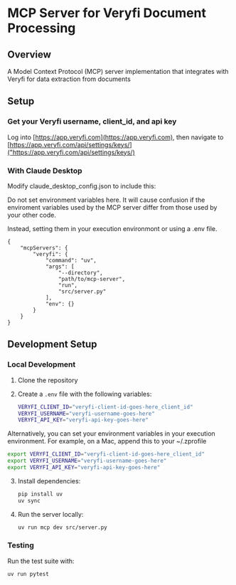 # MCP Server for Veryfi Document Processing

## Overview

A Model Context Protocol (MCP) server implementation that integrates with Veryfi for data extraction from documents


## Setup

### Get your Veryfi username, client_id, and api key
Log into [https://app.veryfi.com](https://app.veryfi.com), then navigate to [https://app.veryfi.com/api/settings/keys/]("https://app.veryfi.com/api/settings/keys/)



### With Claude Desktop

Modify claude_desktop_config.json to include this:

Do not set environment variables here. It will cause confusion if the enviroment
variables used by the MCP server differ from those used by your other code.

Instead, setting them in your execution environmont or using a .env file.

```
{
    "mcpServers": {
        "veryfi": {
            "command": "uv",
            "args": [
                "--directory",
                "path/to/mcp-server",
                "run",
                "src/server.py"
            ],
            "env": {}
        }
    }
}
```


## Development Setup

### Local Development

1. Clone the repository
2. Create a `.env` file with the following variables:

   ```bash
   VERYFI_CLIENT_ID="veryfi-client-id-goes-here_client_id"
   VERYFI_USERNAME="veryfi-username-goes-here"
   VERYFI_API_KEY="veryfi-api-key-goes-here"
   ```

Alternatively, you can set your environment variables
in your execution environment. For example, on a Mac,
append this to your ~/.zprofile
```bash
export VERYFI_CLIENT_ID="veryfi-client-id-goes-here_client_id"
export VERYFI_USERNAME="veryfi-username-goes-here"
export VERYFI_API_KEY="veryfi-api-key-goes-here"
```


3. Install dependencies:

   ```bash
   pip install uv
   uv sync
   ```

4. Run the server locally:

   ```bash
   uv run mcp dev src/server.py
   ```

### Testing

Run the test suite with:

```bash
uv run pytest
```

